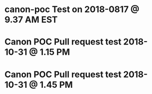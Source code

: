 # canon-poc Test on 2018-0817 @  9.37 AM EST
# Canon POC Pull request test 2018-10-31 @ 1.15 PM
# Canon POC Pull request test 2018-10-31 @ 1.45 PM
